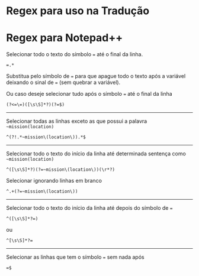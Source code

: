 # Regex para uso na Tradução

# Regex para Notepad++

Selecionar todo o texto do símbolo `=` até o final da linha.
```
=.*
```
Substitua pelo símbolo de `=` para que apague todo o texto após a variável deixando o sinal de `=` (sem quebrar a variável). 

Ou caso deseje selecionar tudo após o símbolo `=` até o final da linha
```
(?<=\=)([\s\S]*?)(?=$)
```
___
Selecionar todas as linhas exceto as que possui a palavra `~mission(location)`
```
^(?!.*~mission\(location\)).*$
```
___

Selecionar todo o texto do início da linha até determinada sentença como `~mission(location)`
```
^([\s\S]*?)(?=~mission\(location\))(\r*?)
```
Selecionar ignorando linhas em branco
```
^.+(?=~mission\(location\))
```
___

Selecionar todo o texto do início da linha até depois do símbolo de `=` 
```
^([\s\S]*?=)
```
ou
```
^[\s\S]*?=
```
___

Selecionar as linhas que tem o símbolo `=` sem nada após
```
=$
```